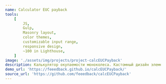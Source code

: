 ```yaml
---
name: Calculator EUC payback
tools:
    [
        JS,
        Gulp,
        Masonry layout,
        color themes,
        customizable input range,
        responsive design,
        ~100 in Lighthouse,
    ]
image: './assets/img/projects/project-calcEUCPayback'
description: Калькулятор окупаемости моноколеса. Кастомный дизайн элементов формы, выполненный в качестве подмодуля. Возможность плавной смены цветовой схемы.
demo_url: 'https://feeedback.github.io/calcEUCPayback/'
source_url: 'https://github.com/feeedback/calcEUCPayback'
---
```

